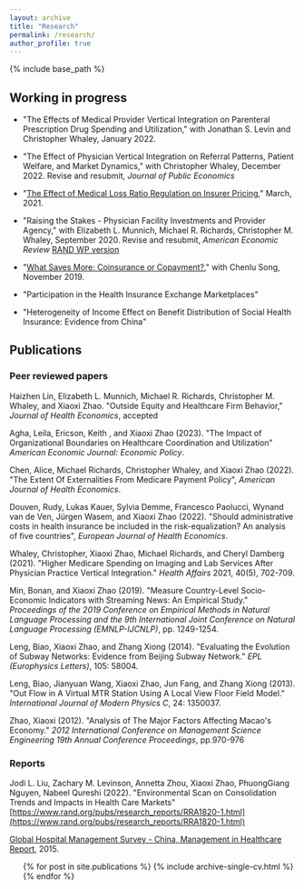```yaml
---
layout: archive
title: "Research"
permalink: /research/
author_profile: true
---
```


{% include base_path %}

## Working in progress
* "The Effects of Medical Provider Vertical Integration on Parenteral Prescription Drug Spending and Utilization," with Jonathan S. Levin and Christopher Whaley, January 2022.

* "The Effect of Physician Vertical Integration on Referral Patterns, Patient Welfare, and Market Dynamics," with Christopher Whaley, December 2022. Revise and resubmit, *Journal of Public Economics*
 
* "[The Effect of Medical Loss Ratio Regulation on Insurer Pricing](https://xiaoxizhao.github.io/files/JMP_XiaoxiZhao.pdf)," March, 2021. 

* "Raising the Stakes - Physician Facility Investments and Provider Agency," with Elizabeth L. Munnich, Michael R. Richards, Christopher M. Whaley, September 2020. Revise and resubmit, *American Economic Review* [RAND WP version](https://www.rand.org/pubs/working_papers/WRA621-4.html)

* "[What Saves More: Coinsurance or Copayment?](https://drive.google.com/file/d/1VIUUZ4iqUtm8VmoAACkQi6k3vHw7C-EA/view)," with Chenlu Song, November 2019.

* "Participation in the Health Insurance Exchange Marketplaces"

* "Heterogeneity of Income Effect on Benefit Distribution of Social Health Insurance: Evidence from China"

## Publications
### Peer reviewed papers
Haizhen Lin, Elizabeth L. Munnich, Michael R. Richards, Christopher M. Whaley, and Xiaoxi Zhao. "Outside Equity and Healthcare Firm Behavior," *Journal of Health Economics*, accepted

Agha, Leila, Ericson, Keith , and Xiaoxi Zhao (2023). "The Impact of Organizational Boundaries on Healthcare Coordination and Utilization"
*American Economic Journal: Economic Policy*.

Chen, Alice, Michael Richards, Christopher Whaley, and Xiaoxi Zhao (2022). "The Extent Of Externalities From Medicare Payment Policy", *American Journal of Health Economics*.

Douven, Rudy, Lukas Kauer, Sylvia Demme, Francesco Paolucci, Wynand van de Ven, Jürgen Wasem, and Xiaoxi Zhao (2022). "Should administrative costs in health insurance be included in the risk-equalization? An analysis of five countries", *European Journal of Health Economics*.

Whaley, Christopher, Xiaoxi Zhao, Michael Richards, and Cheryl Damberg (2021). "Higher Medicare Spending on Imaging and Lab Services After Physician Practice Vertical Integration."  *Health Affairs* 2021, 40(5), 702-709.

Min, Bonan, and Xiaoxi Zhao (2019). "Measure Country-Level Socio-Economic Indicators with Streaming News: An Empirical Study." *Proceedings of the 2019 Conference on Empirical Methods in Natural Language Processing and the 9th International Joint Conference on Natural Language Processing (EMNLP-IJCNLP)*, pp. 1249-1254.



Leng, Biao, Xiaoxi Zhao, and Zhang Xiong (2014). "Evaluating the Evolution of Subway Networks: Evidence from Beijing Subway Network." *EPL (Europhysics Letters)*, 105: 58004.

Leng, Biao, Jianyuan Wang, Xiaoxi Zhao, Jun Fang, and Zhang Xiong (2013). "Out Flow in A Virtual MTR Station Using A Local View Floor Field Model." *International Journal of Modern Physics C*, 24: 1350037.

Zhao, Xiaoxi (2012). "Analysis of The Major Factors Affecting Macao's Economy." *2012 International Conference on Management Science Engineering 19th Annual Conference Proceedings*, pp.970-976 

### Reports
Jodi L. Liu, Zachary M. Levinson, Annetta Zhou, Xiaoxi Zhao, PhuongGiang Nguyen, Nabeel Qureshi (2022). "Environmental Scan on Consolidation Trends and Impacts in Health Care Markets" [https://www.rand.org/pubs/research_reports/RRA1820-1.html](https://www.rand.org/pubs/research_reports/RRA1820-1.html)

[Global Hospital Management Survey - China, Management in Healthcare Report](https://www.hbs.edu/faculty/conferences/2014-world-management-survey/Documents/GlobalHospital_Management_Survey_Horak.pdf), 2015.

  <ul>{% for post in site.publications %}
    {% include archive-single-cv.html %}
  {% endfor %}</ul>
   

